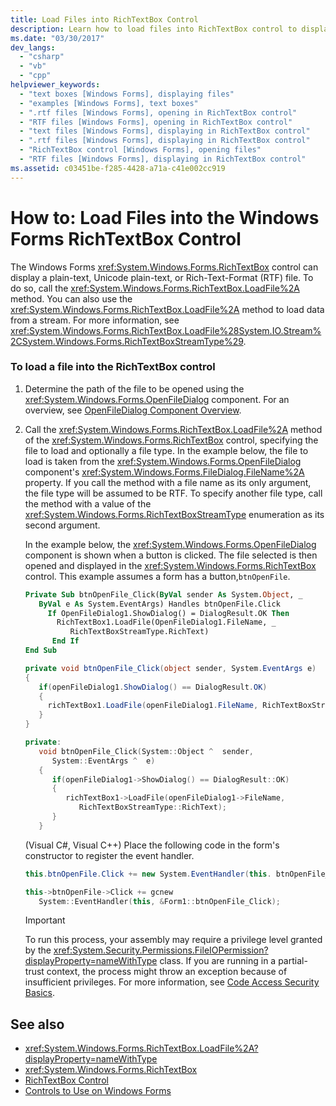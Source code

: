 ```yaml
---
title: Load Files into RichTextBox Control
description: Learn how to load files into RichTextBox control to display a plain-text, Unicode plain-text, or rich-text-format (RTF) file.
ms.date: "03/30/2017"
dev_langs:
  - "csharp"
  - "vb"
  - "cpp"
helpviewer_keywords:
  - "text boxes [Windows Forms], displaying files"
  - "examples [Windows Forms], text boxes"
  - ".rtf files [Windows Forms], opening in RichTextBox control"
  - "RTF files [Windows Forms], opening in RichTextBox control"
  - "text files [Windows Forms], displaying in RichTextBox control"
  - ".rtf files [Windows Forms], displaying in RichTextBox control"
  - "RichTextBox control [Windows Forms], opening files"
  - "RTF files [Windows Forms], displaying in RichTextBox control"
ms.assetid: c03451be-f285-4428-a71a-c41e002cc919
---
```

# How to: Load Files into the Windows Forms RichTextBox Control

The Windows Forms <xref:System.Windows.Forms.RichTextBox> control can display a plain-text, Unicode plain-text, or Rich-Text-Format (RTF) file. To do so, call the <xref:System.Windows.Forms.RichTextBox.LoadFile%2A> method. You can also use the <xref:System.Windows.Forms.RichTextBox.LoadFile%2A> method to load data from a stream. For more information, see <xref:System.Windows.Forms.RichTextBox.LoadFile%28System.IO.Stream%2CSystem.Windows.Forms.RichTextBoxStreamType%29>.

### To load a file into the RichTextBox control

1. Determine the path of the file to be opened using the <xref:System.Windows.Forms.OpenFileDialog> component. For an overview, see [OpenFileDialog Component Overview](openfiledialog-component-overview-windows-forms.md).

2. Call the <xref:System.Windows.Forms.RichTextBox.LoadFile%2A> method of the <xref:System.Windows.Forms.RichTextBox> control, specifying the file to load and optionally a file type. In the example below, the file to load is taken from the <xref:System.Windows.Forms.OpenFileDialog> component's <xref:System.Windows.Forms.FileDialog.FileName%2A> property. If you call the method with a file name as its only argument, the file type will be assumed to be RTF. To specify another file type, call the method with a value of the <xref:System.Windows.Forms.RichTextBoxStreamType> enumeration as its second argument.

    In the example below, the <xref:System.Windows.Forms.OpenFileDialog> component is shown when a button is clicked. The file selected is then opened and displayed in the <xref:System.Windows.Forms.RichTextBox> control. This example assumes a form has a button,`btnOpenFile`.

    ```vb
    Private Sub btnOpenFile_Click(ByVal sender As System.Object, _
       ByVal e As System.EventArgs) Handles btnOpenFile.Click
         If OpenFileDialog1.ShowDialog() = DialogResult.OK Then
           RichTextBox1.LoadFile(OpenFileDialog1.FileName, _
              RichTextBoxStreamType.RichText)
          End If
    End Sub
    ```

    ```csharp
    private void btnOpenFile_Click(object sender, System.EventArgs e)
    {
       if(openFileDialog1.ShowDialog() == DialogResult.OK)
       {
         richTextBox1.LoadFile(openFileDialog1.FileName, RichTextBoxStreamType.RichText);
       }
    }
    ```

    ```cpp
    private:
       void btnOpenFile_Click(System::Object ^  sender,
          System::EventArgs ^  e)
       {
          if(openFileDialog1->ShowDialog() == DialogResult::OK)
          {
             richTextBox1->LoadFile(openFileDialog1->FileName,
                RichTextBoxStreamType::RichText);
          }
       }
    ```

    (Visual C#, Visual C++) Place the following code in the form's constructor to register the event handler.

    ```csharp
    this.btnOpenFile.Click += new System.EventHandler(this. btnOpenFile_Click);
    ```

    ```cpp
    this->btnOpenFile->Click += gcnew
       System::EventHandler(this, &Form1::btnOpenFile_Click);
    ```

    > [!IMPORTANT]
    > To run this process, your assembly may require a privilege level granted by the <xref:System.Security.Permissions.FileIOPermission?displayProperty=nameWithType> class. If you are running in a partial-trust context, the process might throw an exception because of insufficient privileges. For more information, see [Code Access Security Basics](/dotnet/framework/misc/code-access-security-basics).

## See also

- <xref:System.Windows.Forms.RichTextBox.LoadFile%2A?displayProperty=nameWithType>
- <xref:System.Windows.Forms.RichTextBox>
- [RichTextBox Control](richtextbox-control-windows-forms.md)
- [Controls to Use on Windows Forms](controls-to-use-on-windows-forms.md)
